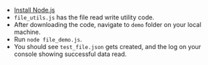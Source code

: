- [Install Node.js](https://nodejs.org/en/download)
- `file_utils.js` has the file read write utility code.
- After downloading the code, navigate to `demo` folder on your local machine.
- Run `node file_demo.js`.
- You should see `test_file.json` gets created, and the log on your console showing successful data read.
